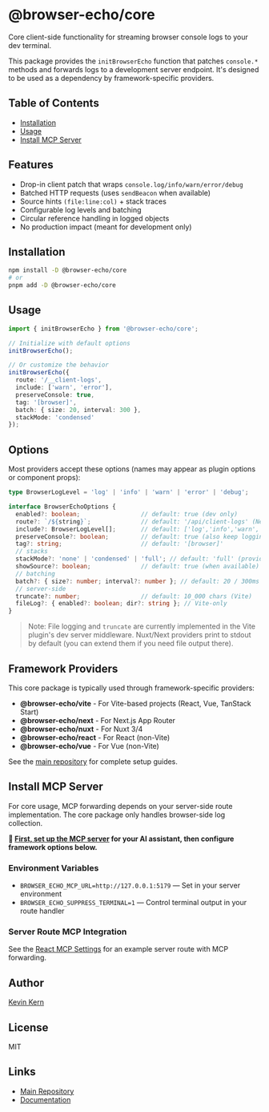 # @browser-echo/core

Core client-side functionality for streaming browser console logs to your dev terminal.

This package provides the `initBrowserEcho` function that patches `console.*` methods and forwards logs to a development server endpoint. It's designed to be used as a dependency by framework-specific providers.

## Table of Contents

- [Installation](#installation)
- [Usage](#usage)
- [Install MCP Server](#install-mcp-server)

## Features

- Drop-in client patch that wraps `console.log/info/warn/error/debug`
- Batched HTTP requests (uses `sendBeacon` when available)
- Source hints `(file:line:col)` + stack traces
- Configurable log levels and batching
- Circular reference handling in logged objects
- No production impact (meant for development only)

## Installation

```bash
npm install -D @browser-echo/core
# or
pnpm add -D @browser-echo/core
```

## Usage

```ts
import { initBrowserEcho } from '@browser-echo/core';

// Initialize with default options
initBrowserEcho();

// Or customize the behavior
initBrowserEcho({
  route: '/__client-logs',
  include: ['warn', 'error'],
  preserveConsole: true,
  tag: '[browser]',
  batch: { size: 20, interval: 300 },
  stackMode: 'condensed'
});
```

## Options

Most providers accept these options (names may appear as plugin options or component props):

```ts
type BrowserLogLevel = 'log' | 'info' | 'warn' | 'error' | 'debug';

interface BrowserEchoOptions {
  enabled?: boolean;                 // default: true (dev only)
  route?: `/${string}`;              // default: '/api/client-logs' (Next), '/__client-logs' (others)
  include?: BrowserLogLevel[];       // default: ['log','info','warn','error','debug']
  preserveConsole?: boolean;         // default: true (also keep logging in the browser)
  tag?: string;                      // default: '[browser]'
  // stacks
  stackMode?: 'none' | 'condensed' | 'full'; // default: 'full' (provider-specific; Vite supports all)
  showSource?: boolean;              // default: true (when available)
  // batching
  batch?: { size?: number; interval?: number }; // default: 20 / 300ms
  // server-side
  truncate?: number;                 // default: 10_000 chars (Vite)
  fileLog?: { enabled?: boolean; dir?: string }; // Vite-only
}
```

> Note: File logging and `truncate` are currently implemented in the Vite plugin's dev server middleware. Nuxt/Next providers print to stdout by default (you can extend them if you need file output there).


## Framework Providers

This core package is typically used through framework-specific providers:

- **@browser-echo/vite** - For Vite-based projects (React, Vue, TanStack Start)
- **@browser-echo/next** - For Next.js App Router
- **@browser-echo/nuxt** - For Nuxt 3/4
- **@browser-echo/react** - For React (non-Vite)
- **@browser-echo/vue** - For Vue (non-Vite)

See the [main repository](https://github.com/instructa/browser-echo) for complete setup guides.

## Install MCP Server

For core usage, MCP forwarding depends on your server-side route implementation. The core package only handles browser-side log collection.

**📖 [First, set up the MCP server](../mcp/README.md#installation) for your AI assistant, then configure framework options below.**

### Environment Variables

- `BROWSER_ECHO_MCP_URL=http://127.0.0.1:5179` — Set in your server environment
- `BROWSER_ECHO_SUPPRESS_TERMINAL=1` — Control terminal output in your route handler

### Server Route MCP Integration

See the [React MCP Settings](../react/README.md#mcp-settings) for an example server route with MCP forwarding.

## Author

[Kevin Kern](https://github.com/regenrek)

## License

MIT

## Links

- [Main Repository](https://github.com/instructa/browser-echo)
- [Documentation](https://github.com/instructa/browser-echo#readme)
